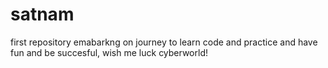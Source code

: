 # satnam
first repository
emabarkng on journey to learn code and practice and have fun and be succesful, wish me luck cyberworld!
